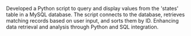 Developed a Python script to query and display values from the 'states' table in a MySQL database. 
The script connects to the database, retrieves matching records based on user input, and sorts them by ID. 
Enhancing data retrieval and analysis through Python and SQL integration. 